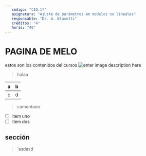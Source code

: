 ```yaml
---
   código: "CIQ.1*"
   asignatura: "Ajuste de parámetros en modelos no lineales"
   responsable: "Dr. A. Blasetti"
   créditos: "4"
   horas: "40"
---
```

# PAGINA DE MELO
estos son los contenidos del cursos
![enter image description here](https://i1.wp.com/diariocronica.com.ar/wp-content/uploads/2018/11/borrador-autom%C3%A1tico-133.jpg?fit=1200,800&ssl=1)

> holaa

| a | b |
|---|---|
| c | d |

> comentario

 - [ ] item uno 
 - [ ] item dos
## sección

> `asdasd

<!--stackedit_data:
eyJoaXN0b3J5IjpbLTEwODMxMzY0NTYsMTEwOTAzMzUyNiwtOT
gzMzc4OTk0LC0zNTA5Mjc5NTQsMTk2MTExMTczNSw5NDMwNDIz
NTksLTg0NzcxNzAwMSwxNzQxMDY1OTgsMTEzMTY2OTk4OCwyMD
g4NDc4NjcsNTY0NTExNzIzLDI1Nzk0NzQ5OSwtMTg1NzIyNjc1
LC04NDg4NDcyOCwxODcwMDAzOTgsMTYzNDM1MDQ1Miw2NTU1MT
YyNjFdfQ==
-->